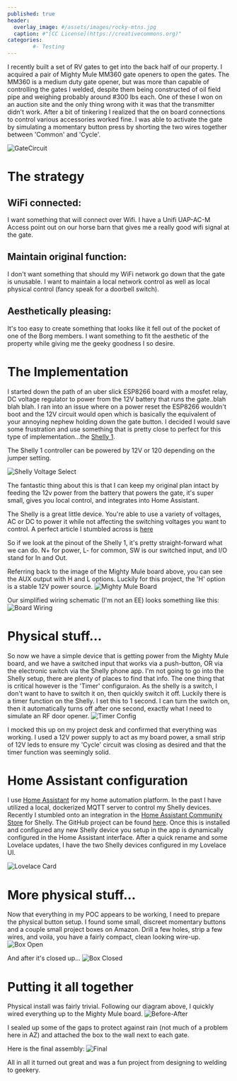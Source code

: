 ```yaml
---
published: true
header:
  overlay_image: #/assets/images/rocky-mtns.jpg
  caption: #"[CC License](https://creativecommons.org)"
categories:
        #- Testing
---
```

I recently built a set of RV gates to get into the back half of our property.  I acquired a pair of Mighty Mule MM360 gate openers to open the gates.  The MM360 is a medium duty gate opener, but was more than capable of controlling the gates I welded, despite them being constructed of oil field pipe and weighing probably around #300 lbs each.  One of these I won on an auction site and the  only thing wrong with it was that the transmitter didn't work.  After a bit of tinkering I realized that the on board connections to control various accessories worked fine. I was able to activate the gate by simulating a momentary button press by shorting the two wires together between 'Common' and 'Cycle'.  

![GateCircuit](/assets/images/circuit.jpg)

# The strategy
## WiFi connected:
I want something that will connect over Wifi. I have a Unifi UAP-AC-M Access point out on our horse barn that gives me a really good wifi signal at the gate.

## Maintain original function:
I don't want something that should my WiFi network go down that the gate is unusable.  I want to maintain a local network control as well as local physical control (fancy speak for a doorbell switch). 

## Aesthetically pleasing:
It's too easy to create something that looks like it fell out of the pocket of one of the Borg members.  I want something to fit the aesthetic of the property while giving me the geeky goodness I so desire.


# The Implementation

I started down the path of an uber slick ESP8266 board with a mosfet relay, DC voltage regulator to power from the 12V battery that runs the gate..blah blah blah.  I ran into an issue where on a power reset the ESP8266 wouldn't boot and the 12V circuit would open which is basically the equivalent of your annoying nephew holding down the gate button.  I decided I would save some frustration and use something that is pretty close to perfect for this type of implementation...the [Shelly 1](https://shelly.cloud/shelly1-open-source).

The Shelly 1 controller can be powered by 12V or 120 depending on the jumper setting.

![Shelly Voltage Select](/assets/images/ShellyVoltageSelect.jpg)

The fantastic thing about this is that I can keep my original plan intact by feeding the 12v power from the battery that powers the gate, it's super small, gives you local control, and integrates into Home Assistant. 

The Shelly is a great little device.  You're able to use a variety of voltages, AC or DC to power it while not affecting the switching voltages you want to control.  A perfect article I stumbled across is [here](https://www.facebook.com/notes/shelly-support-group-english-version/can-i-use-a-shelly1-to-control-_____-does-it-have-to-be-the-same-voltage/2010703589028995/?hc_location=ufi)

So if we look at the pinout of the Shelly 1, it's pretty straight-forward what we can do.  N+ for power, L- for common, SW is our switched input, and I/O stand for In and Out.

Referring back to the image of the Mighty Mule board above, you can see the AUX output with H and L options.  Luckily for this project, the 'H' option is a stable 12V power source.
![Mighty Mule Board](/assets/images/mmboardaux.jpg)

Our simplified wiring schematic (I'm not an EE) looks something like this:
![Board Wiring](/assets/images/boardpinout.JPG)


# Physical stuff...

So now we have a simple device that is getting power from the Mighty Mule board, and we have a switched input that works via a push-button, OR via the electronic switch via the Shelly phone app. I'm not going to go into the Shelly setup, there are plenty of places to find that info.  The one thing that is critical however is the 'Timer' configuraion. As the shelly is a switch, I don't want to have to switch it on, then quickly switch it off.  Luckily there is a timer function on the Shelly.  I set this to 1 second.  I can turn the switch on, then it automatically turns off after one second, exactly what I need to simulate an RF door opener.
![Timer Config](/assets/images/timerconfig.jpg)

I mocked this up on my project desk and confirmed that everything was working. I used a 12V power supply to act as my board power, a small strip of 12V leds to ensure my 'Cycle' circuit was closing as desired and that the timer function was seemingly solid.

# Home Assistant configuration
I use [Home Assistant](https://www.home-assistant.io) for my home automation platform.  In the past I have utilized a local, dockerized MQTT server to control my Shelly devices.  Recently I stumbled onto an integration in the [Home Assistant Community Store](https://www.hacs.xyz) for Shelly. The GitHub project can be found [here](https://github.com/StyraHem/ShellyForHASS). Once this is installed and configured any new Shelly device you setup in the app is dynamically configured in the Home Assistant interface. After a quick rename and some Lovelace updates, I have the two Shelly devices configured in my Lovelace UI.

![Lovelace Card](/assets/images/lovelace.jpg)


# More physical stuff...
Now that everything in my POC appears to be working, I need to prepare the physical button setup. I found some small, discreet momentary buttons and a couple small project boxes on Amazon. Drill a few holes, strip a few wires, and voila, you have a fairly compact, clean looking wire-up.
![Box Open](/assets/images/boxopen.jpg)

And after it's closed up...
![Box Closed](/assets/images/boxclosed.jpg)

# Putting it all together
Physical install was fairly trivial.  Following our diagram above, I quickly wired everything up to the Mighty Mule board.
![Before-After](/assets/images/Before-After.jpg) 

I sealed up some of the gaps to protect against rain (not much of a problem here in AZ) and attached the box to the wall next to each gate. 

Here is the final assembly:
![Final](/assets/images/finished.jpg)

All in all it turned out great and was a fun project from designing to welding to geekery.


<script src="https://utteranc.es/client.js"
        repo="shaunandersonaz/shaunandersonaz.github.io"
        issue-term="pathname"
        theme="github-dark"
        crossorigin="anonymous"
        async>
</script>

